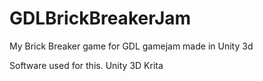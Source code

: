 # GDLBrickBreakerJam
My Brick Breaker game for GDL gamejam made in Unity 3d




Software used for this.
Unity 3D
Krita
